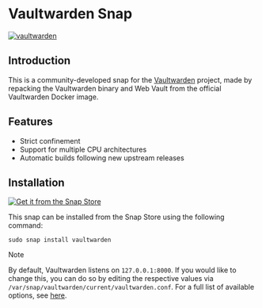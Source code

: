 # Vaultwarden Snap
[![vaultwarden](https://snapcraft.io/vaultwarden/badge.svg)](https://snapcraft.io/vaultwarden)

## Introduction

This is a community-developed snap for the [Vaultwarden](https://github.com/dani-garcia/vaultwarden) project, made by repacking the Vaultwarden binary and Web Vault from the official Vaultwarden Docker image.

## Features
- Strict confinement
- Support for multiple CPU architectures
- Automatic builds following new upstream releases

## Installation
[![Get it from the Snap Store](https://snapcraft.io/static/images/badges/en/snap-store-black.svg)](https://snapcraft.io/vaultwarden)

This snap can be installed from the Snap Store using the following command:

    sudo snap install vaultwarden

>[!Note]
>By default, Vaultwarden listens on `127.0.0.1:8000`. If you would like to change this, you can do so by editing the respective values via `/var/snap/vaultwarden/current/vaultwarden.conf`. For a full list of available options, see [here](https://github.com/dani-garcia/vaultwarden/blob/main/.env.template).
